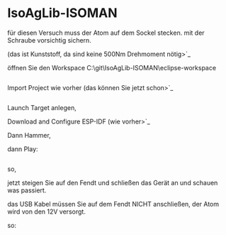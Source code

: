 # IsoAgLib-ISOMAN

für diesen Versuch muss der Atom auf dem Sockel stecken. mit der Schraube vorsichtig sichern.

(das ist Kunststoff, da sind keine 500Nm Drehmoment nötig>\`\_

öffnen Sie den Workspace C:\\git\\IsoAgLib-ISOMAN\\eclipse-workspace

```{image} https://user-images.githubusercontent.com/69573151/92991365-a880fa80-f4e3-11ea-817e-bc3f696b3f50.png
```

Import Project wie vorher (das können Sie jetzt schon>\`\_

```{image} https://user-images.githubusercontent.com/69573151/92991405-e2520100-f4e3-11ea-8983-63025702433e.png
```

Launch Target anlegen,

Download and Configure ESP-IDF (wie vorher>\`\_

Dann Hammer,

dann Play:

```{image} https://user-images.githubusercontent.com/69573151/92991453-27763300-f4e4-11ea-8f01-f5d8aa104e74.png
```

so,

jetzt steigen Sie auf den Fendt und schließen das Gerät an und schauen was passiert.

das USB Kabel müssen Sie auf dem Fendt NICHT anschließen, der Atom wird von den 12V versorgt.

so:

```{image} https://user-images.githubusercontent.com/69573151/92991517-981d4f80-f4e4-11ea-90ae-573665695fbb.jpeg
```
